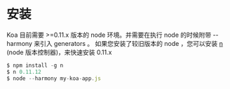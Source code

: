 # 安装

Koa 目前需要 >=0.11.x 版本的 node 环境。并需要在执行 node 的时候附带 --harmony 来引入 generators 。 如果您安装了较旧版本的 node ，您可以安装 [n](https://github.com/visionmedia/n) (node 版本控制器)，来快速安装 0.11.x

```js
$ npm install -g n
$ n 0.11.12
$ node --harmony my-koa-app.js 
```